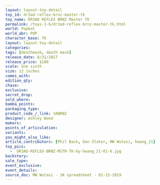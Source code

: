 ```yaml
---
layout: layout-toy-detail 
toy_id: dr3ad-reflex-brnz-master-tk
toy_name: DR3AD REFLEX BRNZ Master TK
permalink: /toys-1-6/dr3ad-reflex-brnz-master-tk.html
world: Popbot
world_abr: POP
character_base: TK
layout: layout-toy-detail
categories: 
tags: [deathmask, death mask]
release_date: 8/31/2017
release_price: $180 
scale: one sixth
size: 12 inches
comes_with: 
edition_qty: 
chase: 
exclusive: 
secret_drop: 
sold_where: 
bamba_points: 
packaging_type: 
product_code_/_link: 3ABRNZ
designer: Ashley Wood
makers: 
points_of_articulation: 
variants: 
you_might_also_like: 
article_contributors: [Phil Back, Don Slater, MW Wutasi, hwang_21]
toy_pics: 
  -  DR3AD-REFLEX-BRNZ-MSTR-TK-by-hwang_21-01-6.jpg
backstory: 
sale_type: 
event_exclusive: 
event_details: 
source_doc: MW Wutasi - 3A spreadsheet - 01-15-2019
---
```

